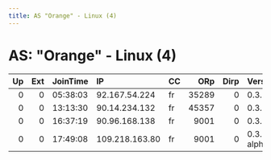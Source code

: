 ```yaml
---
title: AS "Orange" - Linux (4)
---
```


# AS: "Orange" - Linux (4)

|   Up |   Ext | JoinTime   | IP             | CC   |   ORp |   Dirp | Version       | Contact   | Nickname      |   eFamMembers |
|-----:|------:|:-----------|:---------------|:-----|------:|-------:|:--------------|:----------|:--------------|--------------:|
|    0 |     0 | 05:38:03   | 92.167.54.224  | fr   | 35289 |      0 | 0.3.0.8       | None      | UbuntuCore180 |             1 |
|    0 |     0 | 13:13:30   | 90.14.234.132  | fr   | 45357 |      0 | 0.3.0.8       | None      | UbuntuCore180 |             1 |
|    0 |     0 | 16:37:19   | 90.96.168.138  | fr   |  9001 |      0 | 0.3.0.7       | None      | OrbotRelay    |             1 |
|    0 |     0 | 17:49:08   | 109.218.163.80 | fr   |  9001 |      0 | 0.3.1.4-alpha | None      | C8H10N4O2     |             1 |
